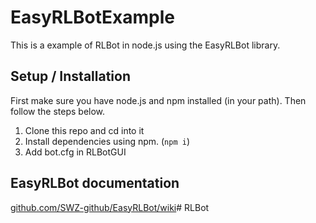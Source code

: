 # EasyRLBotExample

This is a example of RLBot in node.js using the EasyRLBot library.

## Setup / Installation

First make sure you have node.js and npm installed (in your path). Then follow the steps below.

1. Clone this repo and cd into it
2. Install dependencies using npm. (`npm i`)
3. Add bot.cfg in RLBotGUI

## EasyRLBot documentation

[github.com/SWZ-github/EasyRLBot/wiki](https://github.com/SWZ-github/EasyRLBot/wiki)# RLBot
